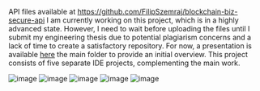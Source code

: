 API files available at https://github.com/FilipSzemraj/blockchain-biz-secure-api
I am currently working on this project, which is in a highly advanced state. However, I need to wait before uploading the files until I submit my engineering thesis due to potential plagiarism concerns and a lack of time to create a satisfactory repository. For now, a presentation is available [here](https://www.canva.com/design/DAGcGhmKqyw/YYKbkky32d0bkt0zYokpmQ/view?utm_content=DAGcGhmKqyw&utm_campaign=designshare&utm_medium=link2&utm_source=uniquelinks&utlId=he5577d6073) the main folder to provide an initial overview.
This project consists of five separate IDE projects, complementing the main work.

![image](https://github.com/user-attachments/assets/211a2779-bd97-4459-993f-ac7b02fa6059)
![image](https://github.com/user-attachments/assets/4edeeafd-f474-4586-a96f-e60fa3a234ec)
![image](https://github.com/user-attachments/assets/193c206e-ae9c-483c-9d25-34f4f08ac27f)
![image](https://github.com/user-attachments/assets/3bbd9b98-e9f1-4eb8-9235-71dc6786e72b)
![image](https://github.com/user-attachments/assets/d77e5600-f412-457e-b1de-f3ff277f081a)




